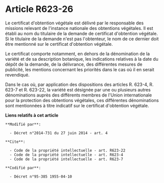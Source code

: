 # Article R623-26

Le certificat d'obtention végétale est délivré par le responsable des missions relevant de l'instance nationale des
obtentions végétales. Il est établi au nom du titulaire de la demande de certificat d'obtention végétale. Si le titulaire de
la demande n'est pas l'obtenteur, le nom de ce dernier doit être mentionné sur le certificat d'obtention végétale. 

Le certificat comporte notamment, en dehors de la dénomination de la variété et de sa description botanique, les indications
relatives à la date du dépôt de la demande, de la délivrance, des différentes mesures de publicité, les mentions concernant
les priorités dans le cas où il en serait revendiqué. 

Dans le cas où, par application des dispositions des articles R. 623-4, R. 623-7 et R. 623-22, la variété est désignée par
une ou plusieurs autres dénominations auprès des différents membres de l'Union internationale pour la protection des
obtentions végétales, ces différentes dénominations sont mentionnées à titre indicatif sur le certificat d'obtention
végétale.

**Liens relatifs à cet article**

	**Modifié par**:

	  - Décret n°2014-731 du 27 juin 2014 - art. 4

	**Cite**:

	  - Code de la propriété intellectuelle - art. R623-22
	  - Code de la propriété intellectuelle - art. R623-4
	  - Code de la propriété intellectuelle - art. R623-7

	**Codifié par**:

	  - Décret n°95-385 1955-04-10
